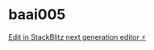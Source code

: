 # baai005

[Edit in StackBlitz next generation editor ⚡️](https://stackblitz.com/~/github.com/hotwellkz/baai005)